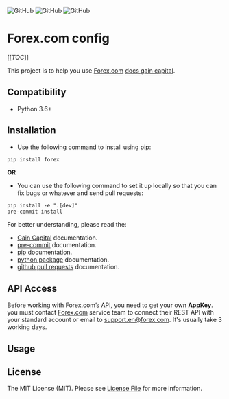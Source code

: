 <!--![GitHub All Releases](https://img.shields.io/github/downloads/ali-zahedi/forex/total)-->
<!--![GitHub issues](https://img.shields.io/github/issues/ali-zahedi/forex)-->
![GitHub](https://img.shields.io/github/license/ali-zahedi/forex)
![GitHub](https://img.shields.io/pypi/pyversions/forex.svg?maxAge=2592000)
![GitHub](https://img.shields.io/pypi/v/forex.svg?maxAge=2592000)
# Forex.com config

[[_TOC_]]

This project is to help you use [Forex.com](https://forex.com) [docs gain capital](http://docs.labs.gaincapital.com/#Getting%20Started/Getting%20Started.htm?TocPath=Getting%2520Started%257C_____0). 

## Compatibility

* Python 3.6+

## Installation

* Use the following command to install using pip:

```bash
pip install forex
```

**OR** 

* You can use the following command to set it up locally so that you can fix bugs or whatever and send pull requests:

```shell script
pip install -e ".[dev]"
pre-commit install
```
For better understanding, please read the:
* [Gain Capital](http://docs.labs.gaincapital.com/#API%20Intro.htm?TocPath=_____2) documentation.
* [pre-commit](https://pre-commit.com/docs/installation/) documentation.
* [pip](https://pip.pypa.io/en/stable/installing/) documentation.
* [python package](https://packaging.python.org/en/latest/tutorials/packaging-projects/) documentation.
* [github pull requests](https://help.github.com/en/articles/about-pull-requests/) documentation.

## API Access

Before working with Forex.com’s API, you need to get your own **AppKey**. you must contact [Forex.com](forex.com) service team to connect their REST API with your standard account or email to [support.en@forex.com](mailto:support.en@forex.com). It's usually take 3 working days.

## Usage


## License

The MIT License (MIT). Please see [License File](LICENSE) for more information.
